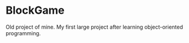 BlockGame
=========

Old project of mine. My first large project after learning object-oriented programming.

